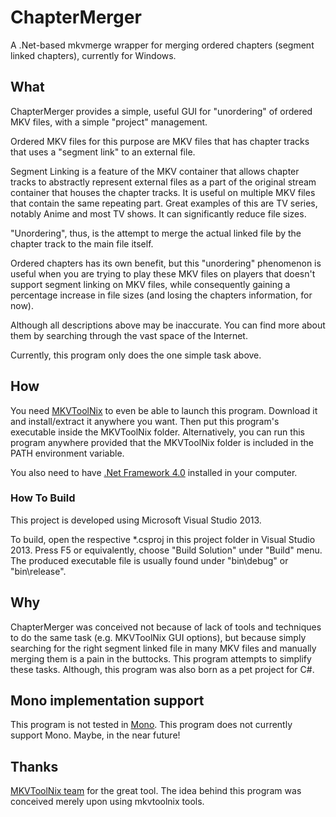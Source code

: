 # ChapterMerger
A .Net-based mkvmerge wrapper for merging ordered chapters (segment linked chapters), currently for Windows.

## What
ChapterMerger provides a simple, useful GUI for "unordering" of ordered MKV files, with a simple "project" management.

Ordered MKV files for this purpose are MKV files that has chapter tracks that uses a "segment link" to an external file.

Segment Linking is a feature of the MKV container that allows chapter tracks to abstractly represent external files as a part of the original stream container that houses the chapter tracks.
It is useful on multiple MKV files that contain the same repeating part. Great examples of this are TV series, notably Anime and most TV shows.
It can significantly reduce file sizes.

"Unordering", thus, is the attempt to merge the actual linked file by the chapter track to the main file itself.

Ordered chapters has its own benefit, but this "unordering" phenomenon is useful when you are trying to play these MKV files on players that doesn't support segment linking on MKV files, while consequently gaining a percentage increase in file sizes (and losing the chapters information, for now).

Although all descriptions above may be inaccurate. You can find more about them by searching through the vast space of the Internet.

Currently, this program only does the one simple task above.

## How
You need [MKVToolNix](https://www.bunkus.org/videotools/mkvtoolnix/) to even be able to launch this program. Download it and install/extract it anywhere you want. Then put this program's executable inside the MKVToolNix folder. Alternatively, you can run this program anywhere provided that the MKVToolNix folder is included in the PATH environment variable. 

You also need to have [.Net Framework 4.0](http://www.microsoft.com/en-us/download/details.aspx?id=17851) installed in your computer.

### How To Build
This project is developed using Microsoft Visual Studio 2013.

To build, open the respective *.csproj in this project folder in Visual Studio 2013. Press F5 or equivalently, choose "Build Solution" under "Build" menu.
The produced executable file is usually found under "bin\debug" or "bin\release".

## Why
ChapterMerger was conceived not because of lack of tools and techniques to do the same task (e.g. MKVToolNix GUI options), but because simply searching for the right segment linked file in many MKV files and manually merging them is a pain in the buttocks. This program attempts to simplify these tasks. Although, this program was also born as a pet project for C#.

## Mono implementation support
This program is not tested in [Mono](http://www.mono-project.com/). This program does not currently support Mono. Maybe, in the near future!

## Thanks
[MKVToolNix team](https://www.bunkus.org/videotools/mkvtoolnix/) for the great tool. The idea behind this program was conceived merely upon using mkvtoolnix tools.